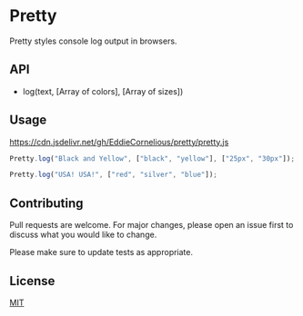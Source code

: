 # Pretty

Pretty styles console log output in browsers.

## API

* log(text, [Array of colors], [Array of sizes])


## Usage

https://cdn.jsdelivr.net/gh/EddieCornelious/pretty/pretty.js

```javascript
Pretty.log("Black and Yellow", ["black", "yellow"], ["25px", "30px"]);

Pretty.log("USA! USA!", ["red", "silver", "blue"]);
```

## Contributing
Pull requests are welcome. For major changes, please open an issue first to discuss what you would like to change.

Please make sure to update tests as appropriate.

## License
[MIT](https://choosealicense.com/licenses/mit/)